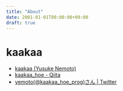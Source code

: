 ```yaml
---
title: "About"
date: 2001-01-01T00:00:00+09:00
draft: true
---
```


# kaakaa

* [kaakaa \(Yusuke Nemoto\)](https://github.com/kaakaa)
* [kaakaa\_hoe \- Qiita](https://qiita.com/kaakaa_hoe)
* [yemoto\(@kaakaa\_hoe\_prog\)さん \| Twitter](https://twitter.com/kaakaa_hoe_prog)
